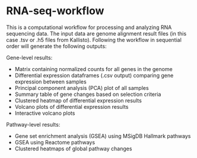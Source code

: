 # RNA-seq-workflow

This is a computational workflow for processing and analyzing RNA sequencing data. The input data are genome alignment result files (in this case .tsv or .h5 files from Kallisto). Following the workflow in sequential order will generate the following outputs:

Gene-level results:
 - Matrix containing normalized counts for all genes in the genome 
 - Differential expression dataframes (.csv output) comparing gene expression between samples
 - Principal component analysis (PCA) plot of all samples
 - Summary table of gene changes based on selection criteria
 - Clustered heatmap of differential expression results
 - Volcano plots of differential expression results
 - Interactive volcano plots
 
 Pathway-level results:
 - Gene set enrichment analysis (GSEA) using MSigDB Hallmark pathways
 - GSEA using Reactome pathways
 - Clustered heatmaps of global pathway changes
 
